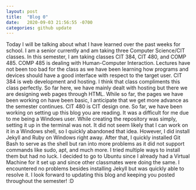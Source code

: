 ```yaml
---
layout: post
title:  "Blog 0"
date:   2020-09-03 21:56:55 -0700
categories: github update
---
```


Today I will be talking about what I have learned over the past weeks for school. I am a senior currently and am taking three Computer Science/CIT classes. In this semester, I am taking classes CIT 384, CIT 480, and COMP 485. COMP 485 is dealing with Human-Computer Interaction. Lectures have not been too bad for the class as we have been learning how programs and devices should have a good interface with respect to the target user. CIT 384 is web development and hosting. I think that class compliments this class perfectly. So far here, we have mainly dealt with hosting but there we are designing web pages through HTML. While so far, the pages we have been working on have been basic, I anticipate that we get more advance as the semester continues. CIT 480 is CIT design one. So far, we have been working on setting up this blog you are reading. It was a difficult for me due to me being a Windows user. While creating the repository was simply, setting it up in the terminal was not. It did not seem likely that I can work on it in a Windows shell, so I quickly abandoned that idea. However, I did install Jekyll and Ruby on Windows right away. After that, I quickly installed Git Bash to serve as the shell but ran into more problems as it did not support commands like sudo, apt, and much more. I tried multiple ways to install them but had no luck. I decided to go to Ubuntu since I already had a Virtual Machine for it set up and since other classmates were doing the same. I encountered no problems besides installing Jekyll but was quickly able to resolve it. I look forward to updating this blog and keeping you posted throughout the semester! :D
